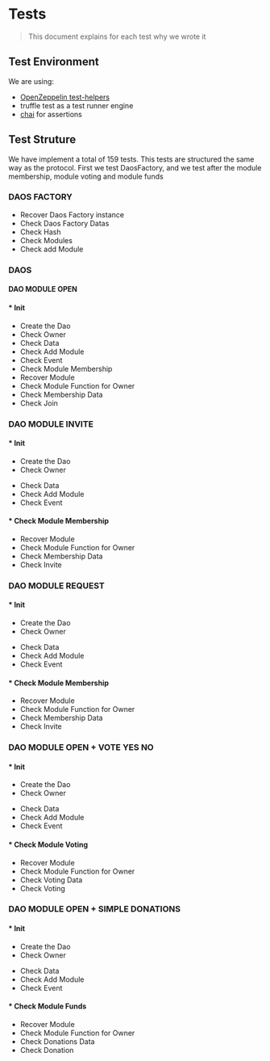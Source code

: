# Tests

> This document explains for each test why we wrote it

## Test Environment

We are using:
- [OpenZeppelin test-helpers](https://docs.openzeppelin.com/test-helpers)
- truffle test as a test runner engine
- [chai](https://www.npmjs.com/package/chai) for assertions


## Test Struture

We have implement a total of 159 tests. This tests are structured the same way as the protocol.
First we test DaosFactory, and we test after the module membership, module voting and module funds

### DAOS FACTORY

* Recover Daos Factory instance
* Check Daos Factory Datas
* Check Hash
* Check Modules
* Check add Module

### DAOS

#### DAO MODULE OPEN

#### * Init
* Create the Dao
* Check Owner
* Check Data
* Check Add Module
* Check Event
* Check Module Membership
* Recover Module
* Check Module Function for Owner
* Check Membership Data
* Check Join

### DAO MODULE INVITE

#### * Init
- Create the Dao
- Check Owner
* Check Data
* Check Add Module
* Check Event
#### * Check Module Membership
- Recover Module
- Check Module Function for Owner
- Check Membership Data
- Check Invite

### DAO MODULE REQUEST

#### * Init
- Create the Dao
- Check Owner
* Check Data
* Check Add Module
* Check Event
#### * Check Module Membership
- Recover Module
- Check Module Function for Owner
- Check Membership Data
- Check Invite

### DAO MODULE OPEN + VOTE YES NO

#### * Init
- Create the Dao
- Check Owner
* Check Data
* Check Add Module
* Check Event
#### * Check Module Voting
- Recover Module
- Check Module Function for Owner
- Check Voting Data
- Check Voting

### DAO MODULE OPEN + SIMPLE DONATIONS

#### * Init
- Create the Dao
- Check Owner
* Check Data
* Check Add Module
* Check Event
#### * Check Module Funds
- Recover Module
- Check Module Function for Owner
- Check Donations Data
- Check Donation